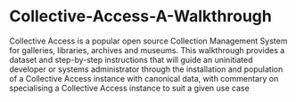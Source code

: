 # Collective-Access-A-Walkthrough
Collective Access is a popular open source Collection Management System for galleries, libraries, archives and museums. This walkthrough provides a dataset and step-by-step instructions that will guide an uninitiated developer or systems administrator through the installation and population of a Collective Access instance with canonical data, with commentary on specialising a Collective Access instance to suit a given use case
